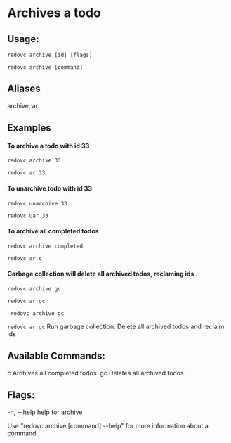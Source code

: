 # Archives a todo

## Usage:

`redovc archive [id] [flags]`

`redovc archive [command]`

## Aliases
  archive, ar

## Examples

#### To archive a todo with id 33

`redovc archive 33`

`redovc ar 33`


#### To unarchive todo with id 33

`redovc unarchive 33`

`redovc uar 33`


#### To archive all completed todos

`redovc archive completed`

`redovc ar c`

#### Garbage collection will delete all archived todos, reclaming ids

`redovc archive gc`

`redovc ar gc`

` redovc archive gc`

`redovc ar gc`
	  Run garbage collection. Delete all archived todos and reclaim ids

## Available Commands:
  c           Archives all completed todos.
  gc          Deletes all archived todos.

## Flags:
  -h, --help   help for archive

Use "redovc archive [command] --help" for more information about a command.